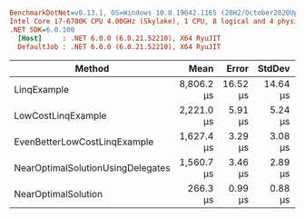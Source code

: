 ``` ini

BenchmarkDotNet=v0.13.1, OS=Windows 10.0.19042.1165 (20H2/October2020Update)
Intel Core i7-6700K CPU 4.00GHz (Skylake), 1 CPU, 8 logical and 4 physical cores
.NET SDK=6.0.100
  [Host]     : .NET 6.0.0 (6.0.21.52210), X64 RyuJIT
  DefaultJob : .NET 6.0.0 (6.0.21.52210), X64 RyuJIT


```
|                            Method |       Mean |    Error |   StdDev | Ratio | RatioSD |    Gen 0 | Allocated |
|---------------------------------- |-----------:|---------:|---------:|------:|--------:|---------:|----------:|
|                       LinqExample | 8,806.2 μs | 16.52 μs | 14.64 μs | 33.07 |    0.11 | 218.7500 | 960,008 B |
|                LowCostLinqExample | 2,221.0 μs |  5.91 μs |  5.24 μs |  8.34 |    0.03 |        - |       2 B |
|      EvenBetterLowCostLinqExample | 1,627.4 μs |  3.29 μs |  3.08 μs |  6.11 |    0.02 |        - |       1 B |
| NearOptimalSolutionUsingDelegates | 1,560.7 μs |  3.46 μs |  2.89 μs |  5.86 |    0.02 |        - |       1 B |
|               NearOptimalSolution |   266.3 μs |  0.99 μs |  0.88 μs |  1.00 |    0.00 |        - |         - |
